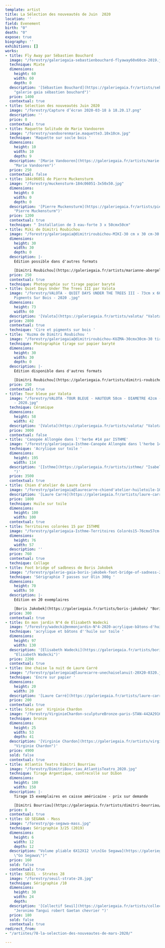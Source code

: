 ```yaml
---
template: artist
title: La Sélection des nouveautés de Juin  2020
location: ''
field: Evenement
birth: "0"
death: "0"
expose: true
biography: ''
exhibitions: []
works:
- title: Fly Away par Sébastien Bouchard
  image: "/forestry/galeriegaia-sebastienbouchard-flyaway60x60cm-2019.jpeg"
  technique: Mixte
  dimensions:
    height: 60
    width: 60
    depth: 0
  description: '[Sébastien Bouchard](https://galeriegaia.fr/artists/sebastien-bouchard/
    "galerie gaia sébastien bouchard")'
  price: 1400
  contextual: true
- title: Sélection des nouveautés Juin 2020
  image: "/forestry/Capture d’écran 2020-03-18 à 18.20.17.png"
  description: ''
  price: 0
  contextual: true
- title: Maquette Solitude de Marie Vandooren
  image: "/forestry/vandoorenmarie.maquette3.10x10cm.jpg"
  technique: 'Maquette sur socle bois '
  dimensions:
    height: 10
    width: 10
    depth: 9
  description: '[Marie Vandooren](https://galeriegaia.fr/artists/marie-vandooren/
    "Marie Vandooren")'
  price: 250
  contextual: false
- title: 184c06051 de Pierre Muckensturm
  image: "/forestry/muckensturm-184c06051-3x50x50.jpg"
  dimensions:
    height: 0
    width: 0
    depth: 0
  description: '[Pierre Muckensturm](https://galeriegaia.fr/artists/pierre-muckensturm/
    "Pierre Muckensturm")'
  price: 1200
  contextual: true
  technique: " Installation de 3 eau-forte 3 x 50cmx50cm"
- title: Miki de Dimitri Roubichou
  image: "/forestry/galeriegaia@dimitriroubichou-MIKI-30 cm x 30 cm-30 tirages.jpg"
  dimensions:
    height: 30
    width: 30
    depth: 0
  description: |-
    Edition possible dans d'autres formats

    [Dimitri Roubichou](https://galeriegaia.fr/artists/marianne-abergel/ "Dimitri Roubichou")
  price: 250
  contextual: true
  technique: Photographie sur tirage papier baryté
- title: Quiet Days Under The Trees III par Valota
  image: "/forestry/VALOTA - QUIET DAYS UNDER THE TREES III - 73cm x 60cm - Cire et
    Pigments Sur Bois - 2020 .jpg"
  dimensions:
    height: 73
    width: 60
  description: '[Valota](https://galeriegaia.fr/artists/valota/ "Valota")'
  price: 2800
  contextual: true
  technique: 'Cire et pigments sur bois '
- title: 'Kuzma de Dimitri Roubichou '
  image: "/forestry/galeriegaia@dimitriroubichou-KUZMA-30cmx30cm-30 tirages.jpg"
  technique: Photographie tirage sur papier baryté
  dimensions:
    height: 30
    width: 30
    depth: 0
  description: |-
    Edition disponible dans d'autres formats

    [Dimitri Roubichou](https://galeriegaia.fr/artists/dimitri-roubichou/ "Dimitri Roubichou")
  price: 250
  contextual: true
- title: Tour bleue par Valota
  image: "/forestry/VALOTA -TOUR BLEUE - HAUTEUR 58cm - DIAMETRE 42cm - CERAMIQUE
    - 2020.jpg"
  technique: Céramique
  dimensions:
    height: 58
    width: 42
  description: '[Valota](https://galeriegaia.fr/artists/valota/ "Valota")'
  price: 3000
  contextual: false
- title: 'Canopée Allongée dans l''herbe #14 par ISTHME'
  image: "/forestry/galeriegaia-Isthme-Canopée Allongée dans l'herbe 14-195cmx114cm.JPG"
  technique: 'Acrylique sur toile '
  dimensions:
    height: 195
    width: 114
  description: '[Isthme](https://galeriegaia.fr/artists/isthme/ "Isabelle Thomas Isthme
    ")'
  price: 3500
  contextual: true
- title: Chien d'atelier de Laure Carré
  image: "/forestry/galeriegaia@laurecarre-chiend'atelier-huiletoile-100X100.jpeg"
  description: '[Laure Carré](https://galeriegaia.fr/artists/laure-carre/ "Laure Carré")'
  price: 1800
  technique: Huile sur toile
  dimensions:
    height: 100
    width: 100
  contextual: true
- title: Territoires colorées 15 par ISTHME
  image: "/forestry/galeriegaia-Isthme-Territoires Colorés15-76cmx57cm-2020.jpg"
  dimensions:
    height: 76
    width: 57
  description: ''
  price: 760
  contextual: true
  technique: Collage
- title: Foot bridge of sadbness de Boris Jakobek
  image: "/forestry/galerie-gaia-boris-jakobek-foot-bridge-of-sadness-21e-70x50.jpg"
  technique: 'Sérigraphie 7 passes sur Olin 300g '
  dimensions:
    height: 70
    width: 50
  description: |-
    Edition en 20 exemplaires

    [Boris Jakobek](https://galeriegaia.fr/artists/boris-jakobek/ "Boris Jakobek")
  price: 300
  contextual: true
- title: En mon jardin N°4 de Elisabeth Wadecki
  image: "/forestry/wadecki@enmonjardin-N°4-2020-acrylique-bâtons-d'huile-sur-toile-130x97cm-2200euros.JPG"
  technique: 'acrylique et bâtons d''huile sur toile '
  dimensions:
    height: 97
    width: 130
  description: '[Elisabeth Wadecki](https://galeriegaia.fr/artists/boris-jakobek/
    "Elisabeth Wadecki")'
  price: 2200
  contextual: true
- title: Une chaise la nuit de Laure Carré
  image: "/forestry/galeriegaia@laurecarre-unechaiselanuit-20X20-0320.jpeg"
  technique: 'Encre sur papier '
  dimensions:
    height: 20
    width: 20
  description: '[Laure Carré](https://galeriegaia.fr/artists/laure-carre/ "Laure Carré")'
  price: 200
  contextual: true
- title: Stan par  Virginie Chardon
  image: "/forestry/VirginieChardon-sculptureBronze-paris-STAN-442A2916.jpg"
  technique: bronze
  dimensions:
    height: 25
    width: 53
    depth: 41
  description: '[Virginie Chardon](https://galeriegaia.fr/artists/virginie-chardon/
    "Virginie Chardon")'
  price: 4900
  sold: false
  contextual: true
- title: Atlantis Teatro Dimitri Bourriau
  image: "/forestry/DimitriBourriau_AtlantisTeatro_2020.jpg"
  technique: Tirage Argentique, contrecollé sur Dibon
  dimensions:
    height: 100
    width: 150
  description: |-
    Tirage 15 exemplaires en caisse américaine - prix sur demande

    [Dimitri Bourriau](https://galeriegaia.fr/artists/dimitri-bourriau/ "Dimitri Bourriau")
  price: 0
  contextual: true
- title: GO SEGAWA - Mass
  image: "/forestry/go-segawa-mass.jpg"
  technique: Sérigraphie 3/25 (2019)
  dimensions:
    height: 6
    width: 12
    depth: 12
  description: "Volume pliable 6X12X12 \n\n[Go Segawa](https://galeriegaia.fr/artists/go-segawa/
    \"Go Segawa\")"
  price: 160
  sold: false
  contextual: true
- title: SEUIL - Strates 28
  image: "/forestry/seuil-strate-28.jpg"
  technique: Sérigraphie /10
  dimensions:
    height: 30
    width: 24
    depth: 
  description: '[Collectif Seuil](https://galeriegaia.fr/artists/collectif-jeronimo-gaetan-chevrier-tangui-robert/
    "Jeronimo Tangui robert Gaetan chevrier ")'
  price: 180
  sold: false
  contextual: true
redirect_from:
- "/artistes/78-la-selection-des-nouveautes-de-mars-2020/"

---
```

